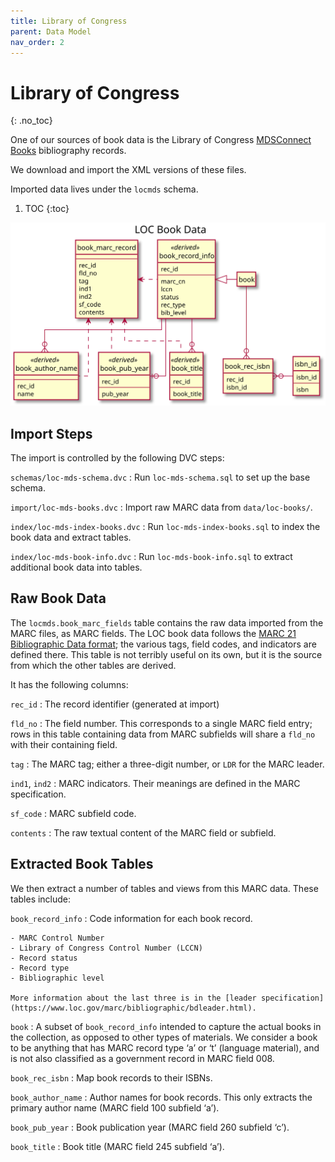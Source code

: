 ```yaml
---
title: Library of Congress
parent: Data Model
nav_order: 2
---
```


# Library of Congress
{: .no_toc}

One of our sources of book data is the Library of Congress [MDSConnect Books](https://www.loc.gov/cds/products/MDSConnect-books_all.html) bibliography records.

We download and import the XML versions of these files.

Imported data lives under the `locmds` schema.

1. TOC
{:toc}

![LOC data model](loc.svg)

## Import Steps

The import is controlled by the following DVC steps:

`schemas/loc-mds-schema.dvc`
:   Run `loc-mds-schema.sql` to set up the base schema.

`import/loc-mds-books.dvc`
:   Import raw MARC data from `data/loc-books/`.

`index/loc-mds-index-books.dvc`
:   Run `loc-mds-index-books.sql` to index the book data and extract tables.

`index/loc-mds-book-info.dvc`
:   Run `loc-mds-book-info.sql` to extract additional book data into tables.

## Raw Book Data

The `locmds.book_marc_fields` table contains the raw data imported from the MARC files, as MARC fields.  The LOC book data follows the [MARC 21 Bibliographic Data format](https://www.loc.gov/marc/bibliographic/); the various tags, field codes, and indicators are defined there.  This table is not terribly useful on its own, but it is the source from which the other tables are derived.

It has the following columns:

`rec_id`
:   The record identifier (generated at import)

`fld_no`
:   The field number.  This corresponds to a single MARC field entry; rows in this table
    containing data from MARC subfields will share a `fld_no` with their containing field.

`tag`
:   The MARC tag; either a three-digit number, or `LDR` for the MARC leader.

`ind1`, `ind2`
:   MARC indicators.  Their meanings are defined in the MARC specification.

`sf_code`
:   MARC subfield code.

`contents`
:   The raw textual content of the MARC field or subfield.

## Extracted Book Tables

We then extract a number of tables and views from this MARC data.  These tables include:

`book_record_info`
:   Code information for each book record.

    - MARC Control Number
    - Library of Congress Control Number (LCCN)
    - Record status
    - Record type
    - Bibliographic level

    More information about the last three is in the [leader specification](https://www.loc.gov/marc/bibliographic/bdleader.html).

`book`
:   A subset of `book_record_info` intended to capture the actual books in the collection,
    as opposed to other types of materials.  We consider a book to be anything that has MARC
    record type ‘a’ or ‘t’ (language material), and is not also classified as a government
    record in MARC field 008.

`book_rec_isbn`
:   Map book records to their ISBNs.

`book_author_name`
:   Author names for book records.  This only extracts the primary author name (MARC field 100
    subfield ‘a’).

`book_pub_year`
:   Book publication year (MARC field 260 subfield ‘c’).

`book_title`
:   Book title (MARC field 245 subfield ‘a’).
